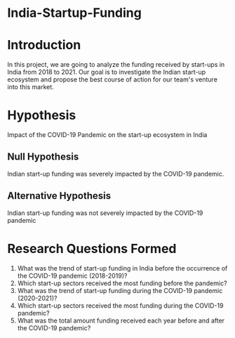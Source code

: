# India-Startup-Funding
# Introduction
In this project, we are going to analyze the funding received by start-ups in India from 2018 to 2021. Our goal is to investigate the Indian start-up ecosystem and propose the best course of action for our team's venture into this market.
# Hypothesis
Impact of the COVID-19 Pandemic on the start-up ecosystem in India
## Null Hypothesis
Indian start-up funding was severely impacted by the COVID-19 pandemic.

## Alternative Hypothesis
Indian start-up funding was not severely impacted by the COVID-19 pandemic

# Research Questions Formed
1. What was the trend of start-up funding in India before the occurrence of the COVID-19 pandemic (2018-2019)?
1. Which start-up sectors received the most funding before the pandemic?
1. What was the trend of start-up funding during the COVID-19 pandemic (2020-2021)?
1. Which start-up sectors received the most funding during the COVID-19 pandemic?
1. What was the total amount funding received each year before and after the COVID-19 pandemic?
